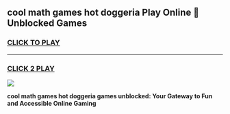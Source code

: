 
## cool math games hot doggeria Play Online 👋 Unblocked Games
<h3>
<a href="https://news.freeplayer.one?title=cool_math_games_hot_doggeria&ref=17CMG">CLICK TO PLAY</a></h3>
<hr>

<h3>
<a href="https://news.freeplayer.one?title=cool_math_games_hot_doggeria&ref=17CMG">CLICK 2 PLAY</a>
  
</h3>

<a href="https://news.freeplayer.one?title=cool_math_games_hot_doggeria&ref=17CMG/"><img src="https://clearcache.store/games.png"></a>


**cool math games hot doggeria games unblocked: Your Gateway to Fun and Accessible Online Gaming**

